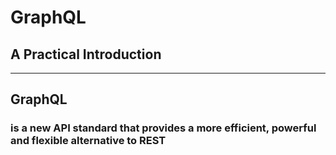 # GraphQL
## A Practical Introduction
---
## GraphQL
### is a new API standard that provides a more efficient, powerful and flexible alternative to REST
